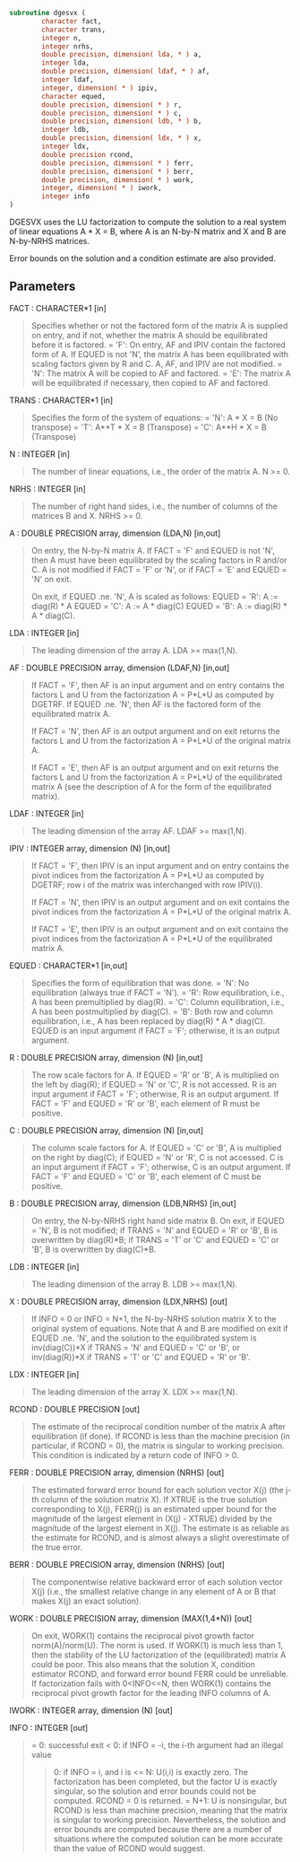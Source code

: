 ```fortran
subroutine dgesvx (
        character fact,
        character trans,
        integer n,
        integer nrhs,
        double precision, dimension( lda, * ) a,
        integer lda,
        double precision, dimension( ldaf, * ) af,
        integer ldaf,
        integer, dimension( * ) ipiv,
        character equed,
        double precision, dimension( * ) r,
        double precision, dimension( * ) c,
        double precision, dimension( ldb, * ) b,
        integer ldb,
        double precision, dimension( ldx, * ) x,
        integer ldx,
        double precision rcond,
        double precision, dimension( * ) ferr,
        double precision, dimension( * ) berr,
        double precision, dimension( * ) work,
        integer, dimension( * ) iwork,
        integer info
)
```

DGESVX uses the LU factorization to compute the solution to a real
system of linear equations
A \* X = B,
where A is an N-by-N matrix and X and B are N-by-NRHS matrices.

Error bounds on the solution and a condition estimate are also
provided.

## Parameters
FACT : CHARACTER\*1 [in]
> Specifies whether or not the factored form of the matrix A is
> supplied on entry, and if not, whether the matrix A should be
> equilibrated before it is factored.
> = 'F':  On entry, AF and IPIV contain the factored form of A.
> If EQUED is not 'N', the matrix A has been
> equilibrated with scaling factors given by R and C.
> A, AF, and IPIV are not modified.
> = 'N':  The matrix A will be copied to AF and factored.
> = 'E':  The matrix A will be equilibrated if necessary, then
> copied to AF and factored.

TRANS : CHARACTER\*1 [in]
> Specifies the form of the system of equations:
> = 'N':  A \* X = B     (No transpose)
> = 'T':  A\*\*T \* X = B  (Transpose)
> = 'C':  A\*\*H \* X = B  (Transpose)

N : INTEGER [in]
> The number of linear equations, i.e., the order of the
> matrix A.  N >= 0.

NRHS : INTEGER [in]
> The number of right hand sides, i.e., the number of columns
> of the matrices B and X.  NRHS >= 0.

A : DOUBLE PRECISION array, dimension (LDA,N) [in,out]
> On entry, the N-by-N matrix A.  If FACT = 'F' and EQUED is
> not 'N', then A must have been equilibrated by the scaling
> factors in R and/or C.  A is not modified if FACT = 'F' or
> 'N', or if FACT = 'E' and EQUED = 'N' on exit.
> 
> On exit, if EQUED .ne. 'N', A is scaled as follows:
> EQUED = 'R':  A := diag(R) \* A
> EQUED = 'C':  A := A \* diag(C)
> EQUED = 'B':  A := diag(R) \* A \* diag(C).

LDA : INTEGER [in]
> The leading dimension of the array A.  LDA >= max(1,N).

AF : DOUBLE PRECISION array, dimension (LDAF,N) [in,out]
> If FACT = 'F', then AF is an input argument and on entry
> contains the factors L and U from the factorization
> A = P\*L\*U as computed by DGETRF.  If EQUED .ne. 'N', then
> AF is the factored form of the equilibrated matrix A.
> 
> If FACT = 'N', then AF is an output argument and on exit
> returns the factors L and U from the factorization A = P\*L\*U
> of the original matrix A.
> 
> If FACT = 'E', then AF is an output argument and on exit
> returns the factors L and U from the factorization A = P\*L\*U
> of the equilibrated matrix A (see the description of A for
> the form of the equilibrated matrix).

LDAF : INTEGER [in]
> The leading dimension of the array AF.  LDAF >= max(1,N).

IPIV : INTEGER array, dimension (N) [in,out]
> If FACT = 'F', then IPIV is an input argument and on entry
> contains the pivot indices from the factorization A = P\*L\*U
> as computed by DGETRF; row i of the matrix was interchanged
> with row IPIV(i).
> 
> If FACT = 'N', then IPIV is an output argument and on exit
> contains the pivot indices from the factorization A = P\*L\*U
> of the original matrix A.
> 
> If FACT = 'E', then IPIV is an output argument and on exit
> contains the pivot indices from the factorization A = P\*L\*U
> of the equilibrated matrix A.

EQUED : CHARACTER\*1 [in,out]
> Specifies the form of equilibration that was done.
> = 'N':  No equilibration (always true if FACT = 'N').
> = 'R':  Row equilibration, i.e., A has been premultiplied by
> diag(R).
> = 'C':  Column equilibration, i.e., A has been postmultiplied
> by diag(C).
> = 'B':  Both row and column equilibration, i.e., A has been
> replaced by diag(R) \* A \* diag(C).
> EQUED is an input argument if FACT = 'F'; otherwise, it is an
> output argument.

R : DOUBLE PRECISION array, dimension (N) [in,out]
> The row scale factors for A.  If EQUED = 'R' or 'B', A is
> multiplied on the left by diag(R); if EQUED = 'N' or 'C', R
> is not accessed.  R is an input argument if FACT = 'F';
> otherwise, R is an output argument.  If FACT = 'F' and
> EQUED = 'R' or 'B', each element of R must be positive.

C : DOUBLE PRECISION array, dimension (N) [in,out]
> The column scale factors for A.  If EQUED = 'C' or 'B', A is
> multiplied on the right by diag(C); if EQUED = 'N' or 'R', C
> is not accessed.  C is an input argument if FACT = 'F';
> otherwise, C is an output argument.  If FACT = 'F' and
> EQUED = 'C' or 'B', each element of C must be positive.

B : DOUBLE PRECISION array, dimension (LDB,NRHS) [in,out]
> On entry, the N-by-NRHS right hand side matrix B.
> On exit,
> if EQUED = 'N', B is not modified;
> if TRANS = 'N' and EQUED = 'R' or 'B', B is overwritten by
> diag(R)\*B;
> if TRANS = 'T' or 'C' and EQUED = 'C' or 'B', B is
> overwritten by diag(C)\*B.

LDB : INTEGER [in]
> The leading dimension of the array B.  LDB >= max(1,N).

X : DOUBLE PRECISION array, dimension (LDX,NRHS) [out]
> If INFO = 0 or INFO = N+1, the N-by-NRHS solution matrix X
> to the original system of equations.  Note that A and B are
> modified on exit if EQUED .ne. 'N', and the solution to the
> equilibrated system is inv(diag(C))\*X if TRANS = 'N' and
> EQUED = 'C' or 'B', or inv(diag(R))\*X if TRANS = 'T' or 'C'
> and EQUED = 'R' or 'B'.

LDX : INTEGER [in]
> The leading dimension of the array X.  LDX >= max(1,N).

RCOND : DOUBLE PRECISION [out]
> The estimate of the reciprocal condition number of the matrix
> A after equilibration (if done).  If RCOND is less than the
> machine precision (in particular, if RCOND = 0), the matrix
> is singular to working precision.  This condition is
> indicated by a return code of INFO > 0.

FERR : DOUBLE PRECISION array, dimension (NRHS) [out]
> The estimated forward error bound for each solution vector
> X(j) (the j-th column of the solution matrix X).
> If XTRUE is the true solution corresponding to X(j), FERR(j)
> is an estimated upper bound for the magnitude of the largest
> element in (X(j) - XTRUE) divided by the magnitude of the
> largest element in X(j).  The estimate is as reliable as
> the estimate for RCOND, and is almost always a slight
> overestimate of the true error.

BERR : DOUBLE PRECISION array, dimension (NRHS) [out]
> The componentwise relative backward error of each solution
> vector X(j) (i.e., the smallest relative change in
> any element of A or B that makes X(j) an exact solution).

WORK : DOUBLE PRECISION array, dimension (MAX(1,4\*N)) [out]
> On exit, WORK(1) contains the reciprocal pivot growth
> factor norm(A)/norm(U). The  norm is
> used. If WORK(1) is much less than 1, then the stability
> of the LU factorization of the (equilibrated) matrix A
> could be poor. This also means that the solution X, condition
> estimator RCOND, and forward error bound FERR could be
> unreliable. If factorization fails with 0<INFO<=N, then
> WORK(1) contains the reciprocal pivot growth factor for the
> leading INFO columns of A.

IWORK : INTEGER array, dimension (N) [out]

INFO : INTEGER [out]
> = 0:  successful exit
> < 0:  if INFO = -i, the i-th argument had an illegal value
> > 0:  if INFO = i, and i is
> <= N:  U(i,i) is exactly zero.  The factorization has
> been completed, but the factor U is exactly
> singular, so the solution and error bounds
> could not be computed. RCOND = 0 is returned.
> = N+1: U is nonsingular, but RCOND is less than machine
> precision, meaning that the matrix is singular
> to working precision.  Nevertheless, the
> solution and error bounds are computed because
> there are a number of situations where the
> computed solution can be more accurate than the
> value of RCOND would suggest.
